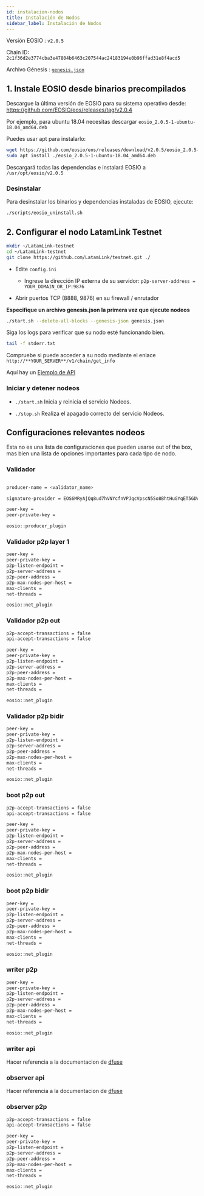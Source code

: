 ```yaml
---
id: instalacion-nodos
title: Instalación de Nodos
sidebar_label: Instalación de Nodos
---
```



Versión EOSIO : `v2.0.5` 

Chain ID: `2c1f36d2e3774cba3e47804b6463c207544ac24183194e0b96ffad31e8f4acd5`

Archivo Génesis : [`genesis.json`](genesis.json)

## 1. Instale EOSIO desde binarios precompilados

Descargue la última versión de EOSIO para su sistema operativo desde:  https://github.com/EOSIO/eos/releases/tag/v2.0.4   

Por ejemplo, para ubuntu 18.04 necesitas descargar `eosio_2.0.5-1-ubuntu-18.04_amd64.deb`  

Puedes usar apt para instalarlo:  
```bash
wget https://github.com/eosio/eos/releases/download/v2.0.5/eosio_2.0.5-1-ubuntu-18.04_amd64.deb
sudo apt install ./eosio_2.0.5-1-ubuntu-18.04_amd64.deb   
```
Descargará todas las dependencias e instalará EOSIO a `/usr/opt/eosio/v2.0.5`  

### Desinstalar
Para desinstalar los binarios y dependencias instaladas de EOSIO, ejecute:

```bash 
./scripts/eosio_uninstall.sh
```

## 2. Configurar el nodo LatamLink Testnet

```bash
mkdir ~/LatamLink-testnet
cd ~/LatamLink-testnet
git clone https://github.com/LatamLink/testnet.git ./
```

- Edite `config.ini`   
  - Ingrese la dirección IP externa de su servidor: `p2p-server-address = YOUR_DOMAIN_OR_IP:9876` 

- Abrir puertos TCP  (8888, 9876) en su firewall / enrutador

**Especifique un archivo genesis.json la primera vez que ejecute nodeos**  
```bash
./start.sh --delete-all-blocks --genesis-json genesis.json
```  
Siga los logs para verificar que su nodo esté funcionando bien.

```bash
tail -f stderr.txt
```

Compruebe si puede acceder a su nodo mediante el enlace `http://**YOUR_SERVER**/v1/chain/get_info` 

Aquí hay un <a href="https://latamlink.eosio.cr/v1/chain/get_info" target="_blank">Ejemplo de API</a>  

### Iniciar y detener nodeos

- `./start.sh` Inicia y reinicia el servicio Nodeos.

- `./stop.sh` Realiza el apagado correcto del servicio Nodeos.

## Configuraciones relevantes nodeos

Esta no es una lista de configuraciones que pueden usarse out of the box, mas bien una lista de opciones importantes para cada tipo de nodo.

### Validador

```bash

producer-name = <validator_name>

signature-provider = EOS6MRyAjQq8ud7hVNYcfnVPJqcVpscN5So8BhtHuGYqET5GDW5CV=KEY:5KQwrPbwdL6PhXujxW37FSSQZ1JiwsST4cqQzDeyXtP79zkvFD3

peer-key =
peer-private-key =

eosio::producer_plugin

```

### Validador p2p layer 1
```bash
peer-key =
peer-private-key =
p2p-listen-endpoint =
p2p-server-address =
p2p-peer-address =
p2p-max-nodes-per-host =
max-clients =
net-threads =

eosio::net_plugin
```

### Validador p2p out
```bash
p2p-accept-transactions = false
api-accept-transactions = false

peer-key =
peer-private-key = 
p2p-listen-endpoint =
p2p-server-address =
p2p-peer-address =
p2p-max-nodes-per-host =
max-clients =
net-threads =

eosio::net_plugin
```
### Validador p2p bidir
```bash
peer-key =
peer-private-key =
p2p-listen-endpoint =
p2p-server-address =
p2p-peer-address =
p2p-max-nodes-per-host =
max-clients =
net-threads =

eosio::net_plugin
```

### boot p2p out
```bash
p2p-accept-transactions = false
api-accept-transactions = false

peer-key =
peer-private-key =
p2p-listen-endpoint =
p2p-server-address =
p2p-peer-address =
p2p-max-nodes-per-host =
max-clients =
net-threads =

eosio::net_plugin
```

### boot p2p bidir
```bash
peer-key =
peer-private-key =
p2p-listen-endpoint =
p2p-server-address =
p2p-peer-address =
p2p-max-nodes-per-host =
max-clients =
net-threads =

eosio::net_plugin
```

### writer p2p
```bash
peer-key =
peer-private-key =
p2p-listen-endpoint =
p2p-server-address =
p2p-peer-address =
p2p-max-nodes-per-host =
max-clients =
net-threads =

eosio::net_plugin
```
### writer api
Hacer referencia a la documentacion de [dfuse](https://www.dfuse.io/en)

### observer api
Hacer referencia a la documentacion de [dfuse](https://www.dfuse.io/en)

### observer p2p

```bash
p2p-accept-transactions = false
api-accept-transactions = false

peer-key =
peer-private-key =
p2p-listen-endpoint =
p2p-server-address =
p2p-peer-address =
p2p-max-nodes-per-host =
max-clients =
net-threads =

eosio::net_plugin
```
